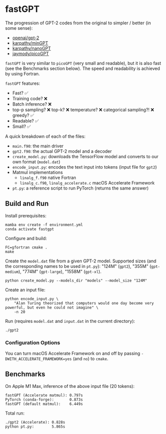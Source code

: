 # fastGPT

The progression of GPT-2 codes from the original to simpler / better (in some
sense):

* [openai/gpt-2](https://github.com/openai/gpt-2)
* [karpathy/minGPT](https://github.com/karpathy/mingpt)
* [karpathy/nanoGPT](https://github.com/karpathy/nanogpt)
* [jaymody/picoGPT](https://github.com/jaymody/picoGPT)

`fastGPT` is very similar to `picoGPT` (very small and readable), but it is
also fast (see the Benchmarks section below). The speed and readability is
achieved by using Fortran.

`fastGPT` features:
* Fast? ✅
* Training code? ❌
* Batch inference? ❌
* top-p sampling? ❌ top-k? ❌ temperature? ❌ categorical sampling?! ❌ greedy? ✅
* Readable? ✅
* Small? ✅

A quick breakdown of each of the files:

* `main.f90`: the main driver
* `gpt2.f90`: the actual GPT-2 model and a decoder
* `create_model.py`: downloads the TensorFlow model and converts to our own
  format (`model.dat`)
* `encode_input.py`: encodes the text input into tokens (input file for `gpt2`)
* Matmul implementations
    * `linalg_f.f90` native Fortran
    * `linalg_c.f90`, `linalg_accelerate.c` macOS Accelerate Framework
* `pt.py`: a reference script to run PyTorch (returns the same answer)

## Build and Run

Install prerequisites:

    mamba env create -f environment.yml
    conda activate fastgpt

Configure and build:

    FC=gfortran cmake .
    make

Create the `model.dat` file from a given GPT-2 model. Supported sizes (and the
corresponding names to be used in `pt.py`): "124M" (`gpt2`), "355M"
(`gpt-medium`), "774M" (`gpt-large`), "1558M" (`gpt-xl`).

    python create_model.py --models_dir "models" --model_size "124M"

Create an input file:

    python encode_input.py \
        "Alan Turing theorized that computers would one day become very powerful, but even he could not imagine" \
        -n 20

Run (requires `model.dat` and `input.dat` in the current directory):

    ./gpt2

### Configuration Options

You can turn macOS Accelerate Framework on and off by passing
`-DWITH_ACCELERATE_FRAMEWORK=yes` (and `no`) to `cmake`.

## Benchmarks

On Apple M1 Max, inference of the above input file (20 tokens):

    fastGPT (Accelerate matmul): 0.797s
    PyTorch (conda-forge):       0.873s
    fastGPT (default matmul):    6.449s

Total run:

    ./gpt2 (Accelerate): 0.828s
    python pt.py:        5.865s
